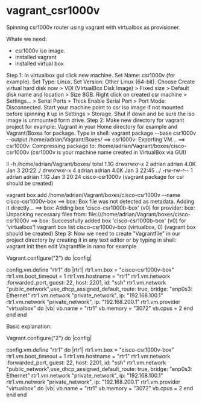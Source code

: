 # vagrant_csr1000v
Spinning csr1000v router using vagrant with virtualbox as provisioner. 

Whate we need:
  - csr1000v iso image.
  - installed vagrant
  - installed virtual box

Step 1:
  In virtualbox gui click new machine.
  Set Name: csr1000v (for example). 
  Set Type: Linux. 
  Set Version: Other Linux (64-bit). 
  Choose Create virtual hard disk now > VDI (VIrtualBox Disk Image) > Fixed size > Default disk name and location > Size 8GB. 
  Right click on created csr machine > Settings... > Serial Ports > Thick Enable Serial Port > Port Mode: Disconnected. 
  Start your machine point to csr iso image if not mounted before spinning it up in Settings > Storage. 
  Shut if down and be sure the iso image is unmounted form drive. 
Step 2: 
Make new directory for vagrant project for example: Vagrant in your Home directory for example and Vagrant/Boxes for package. 
Type in shell: 
  vagrant package --base csr1000v --output /home/adrian/Vagrant/Boxes/
    ==> csr1000v: Exporting VM...
    ==> csr1000v: Compressing package to: /home/adrian/Vagrant/boxes/cisco-csr1000v
      (csr1000v is your machine name created in VirtualBox via GUI) 
      
  ll -h /home/adrian/Vagrant/boxes/ 
    total 1.1G
    drwxrwxr-x 2 adrian adrian 4.0K Jan  3 20:22 ./
    drwxrwxr-x 4 adrian adrian 4.0K Jan  3 22:45 ../
    -rw-rw-r-- 1 adrian adrian 1.1G Jan  3 20:24 cisco-csr1000v 
      (vagrant package for csr should be created) 
      
  vagrant box add /home/adrian/Vagrant/boxes/cisco-csr1000v --name cisco-csr1000v-box
    ==> box: Box file was not detected as metadata. Adding it directly...
    ==> box: Adding box 'cisco-csr1000b-box' (v0) for provider: 
        box: Unpacking necessary files from: file:///home/adrian/Vagrant/boxes/cisco-csr1000v
    ==> box: Successfully added box 'cisco-csr1000b-box' (v0) for 'virtualbox'!
  vagrant box list
    cisco-csr1000v-box (virtualbox, 0)
      (vagrant box should be created)
  Step 3: 
    Now we need to create "Vagrantfile" in our project directory by creating it in any text editor or by typing in shell:
      vagrant init
    then edit Vagrantfile in nano for example. 
    
Vagrant.configure("2") do |config|
  
  config.vm.define "rtr1" do |rtr1|
      rtr1.vm.box = "cisco-csr1000v-box"
      rtr1.vm.boot_timeout = 1
      rtr1.vm.hostname = "rtr1"
      rtr1.vm.network :forwarded_port, guest: 22, host: 2201, id: "ssh"
      rtr1.vm.network "public_network",use_dhcp_assigned_default_route: true, bridge: "enp0s3: Ethernet"
      rtr1.vm.network "private_network", ip: "192.168.100.1"
      rtr1.vm.network "private_network",  ip: "192.168.200.1"
      rtr1.vm.provider "virtualbox" do |vb|
        vb.name = "rtr1"
        vb.memory = "3072"
        vb.cpus = 2
      end
   end
end

Basic explanation: 

Vagrant.configure("2") do |config|
  
  config.vm.define "rtr1" do |rtr1|
      rtr1.vm.box = "cisco-csr1000v-box"
      rtr1.vm.boot_timeout = 1
      rtr1.vm.hostname = "rtr1"
      rtr1.vm.network :forwarded_port, guest: 22, host: 2201, id: "ssh"
      rtr1.vm.network "public_network",use_dhcp_assigned_default_route: true, bridge: "enp0s3: Ethernet"
      rtr1.vm.network "private_network", ip: "192.168.100.1"
      rtr1.vm.network "private_network",  ip: "192.168.200.1"
      rtr1.vm.provider "virtualbox" do |vb|
        vb.name = "rtr1"
        vb.memory = "3072"
        vb.cpus = 2
      end
   end
end
